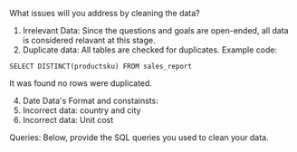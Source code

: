 What issues will you address by cleaning the data?
1. Irrelevant Data: 
Since the questions and goals are open-ended, all data is considered relavant at this stage. 
3. Duplicate data:
All tables are checked for duplicates. Example code:

```
SELECT DISTINCT(productsku) FROM sales_report
```

It was found no rows were duplicated. 

4. Date Data's Format and constainsts:
5. Incorrect data: country and city 
6. Incorrect data: Unit cost 




Queries:
Below, provide the SQL queries you used to clean your data.
